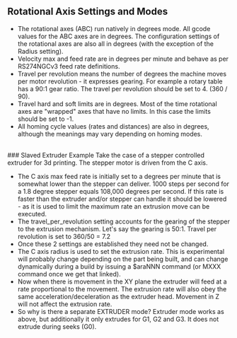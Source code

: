 ## Rotational Axis Settings and Modes

* The rotational axes (ABC) run natively in degrees mode. All gcode values for the ABC axes are in degrees. The configuration settings of the rotational axes are also all in degrees (with the exception of the Radius setting). 
* Velocity max and feed rate are in degrees per minute and behave as per RS274NGCv3 feed rate definitions. 
* Travel per revolution means the number of degrees the machine moves per motor revolution - it expresses gearing. For example a rotary table has a 90:1 gear ratio. The travel per revolution should be set to 4. (360 / 90). 
* Travel hard and soft limits are in degrees. Most of the time rotational axes are "wrapped" axes that have no limits. In this case the limits should be set to -1. 
* All homing cycle values (rates and distances) are also in degrees, although the meanings may vary depending on homing modes.

<br> 
### Slaved Extruder Example
Take the case of a stepper controlled extruder for 3d printing. The stepper motor is driven from the C axis. 

* The C axis max feed rate is initially set to a degrees per minute that is somewhat lower than the stepper can deliver. 1000 steps per second for a 1.8 degree stepper equals 108,000 degrees per second. If this rate is faster than the extruder and/or stepper can handle it should be lowered - as it is used to limit the maximum rate an extrusion move can be executed. 
* The travel_per_revolution setting accounts for the gearing of the stepper to the extrusion mechanism. Let's say the gearing is 50:1. Travel per revolution is set to 360/50 = 7.2 
* Once these 2 settings are established they need not be changed. 
* The C axis radius is used to set the extrusion rate. This is experimental will probably change depending on the part being built, and can change dynamically during a build by issuing a $araNNN command (or MXXX command once we get that linked). 
* Now when there is movement in the XY plane the extruder will feed at a rate proportional to the movement. The extrusion rate will also obey the same acceleration/deceleration as the extruder head. Movement in Z will not affect the extrusion rate. 
* So why is there a separate EXTRUDER mode? Extruder mode works as above, but additionally it only extrudes for G1, G2 and G3. It does not extrude during seeks (G0).
